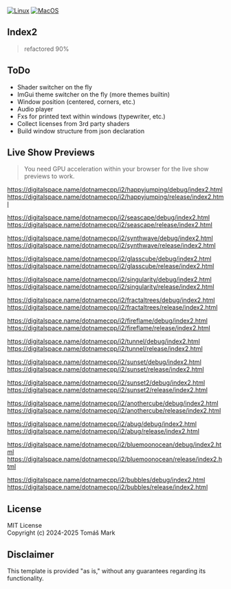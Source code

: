 [![Linux](https://github.com/tomasmark79/index2/actions/workflows/linux.yml/badge.svg)](https://github.com/tomasmark79/index2/actions/workflows/linux.yml)
[![MacOS](https://github.com/tomasmark79/index2/actions/workflows/macos.yml/badge.svg)](https://github.com/tomasmark79/index2/actions/workflows/macos.yml)
<!-- [![Windows](https://github.com/tomasmark79/index2/actions/workflows/windows.yml/badge.svg)](https://github.com/tomasmark79/index2/actions/workflows/windows.yml) -->

## Index2

>refactored 90%

## ToDo
- Shader switcher on the fly
- ImGui theme switcher on the fly (more themes builtin)
- Window position (centered, corners, etc.)
- Audio player
- Fxs for printed text within windows (typewriter, etc.)
- Collect licenses from 3rd party shaders
- Build window structure from json declaration

## Live Show Previews   

>You need GPU acceleration within your browser for the live show previews to work.

https://digitalspace.name/dotnamecpp/i2/happyjumping/debug/index2.html  
https://digitalspace.name/dotnamecpp/i2/happyjumping/release/index2.html  

https://digitalspace.name/dotnamecpp/i2/seascape/debug/index2.html  
https://digitalspace.name/dotnamecpp/i2/seascape/release/index2.html  

https://digitalspace.name/dotnamecpp/i2/synthwave/debug/index2.html  
https://digitalspace.name/dotnamecpp/i2/synthwave/release/index2.html  

https://digitalspace.name/dotnamecpp/i2/glasscube/debug/index2.html  
https://digitalspace.name/dotnamecpp/i2/glasscube/release/index2.html  

https://digitalspace.name/dotnamecpp/i2/singularity/debug/index2.html  
https://digitalspace.name/dotnamecpp/i2/singularity/release/index2.html  

https://digitalspace.name/dotnamecpp/i2/fractaltrees/debug/index2.html  
https://digitalspace.name/dotnamecpp/i2/fractaltrees/release/index2.html  

https://digitalspace.name/dotnamecpp/i2/fireflame/debug/index2.html  
https://digitalspace.name/dotnamecpp/i2/fireflame/release/index2.html  

https://digitalspace.name/dotnamecpp/i2/tunnel/debug/index2.html  
https://digitalspace.name/dotnamecpp/i2/tunnel/release/index2.html  

https://digitalspace.name/dotnamecpp/i2/sunset/debug/index2.html  
https://digitalspace.name/dotnamecpp/i2/sunset/release/index2.html  

https://digitalspace.name/dotnamecpp/i2/sunset2/debug/index2.html  
https://digitalspace.name/dotnamecpp/i2/sunset2/release/index2.html  

https://digitalspace.name/dotnamecpp/i2/anothercube/debug/index2.html  
https://digitalspace.name/dotnamecpp/i2/anothercube/release/index2.html  

https://digitalspace.name/dotnamecpp/i2/abug/debug/index2.html  
https://digitalspace.name/dotnamecpp/i2/abug/release/index2.html  

https://digitalspace.name/dotnamecpp/i2/bluemoonocean/debug/index2.html  
https://digitalspace.name/dotnamecpp/i2/bluemoonocean/release/index2.html  

https://digitalspace.name/dotnamecpp/i2/bubbles/debug/index2.html  
https://digitalspace.name/dotnamecpp/i2/bubbles/release/index2.html  


## License

MIT License  
Copyright (c) 2024-2025 Tomáš Mark

## Disclaimer

This template is provided "as is," without any guarantees regarding its functionality.
